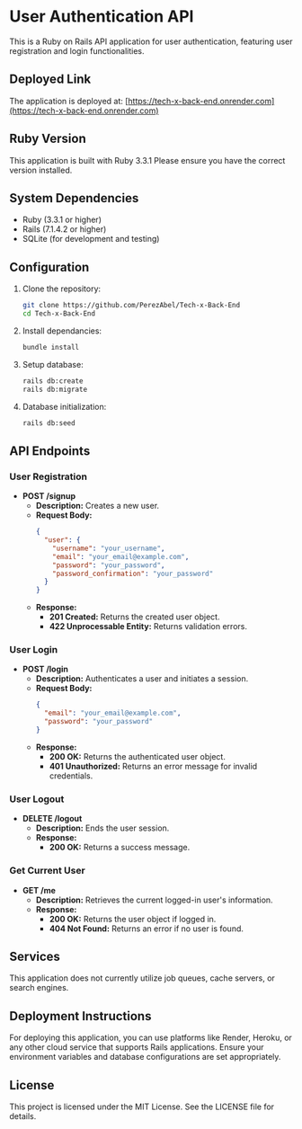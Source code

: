 # User Authentication API

This is a Ruby on Rails API application for user authentication, featuring user registration and login functionalities.

## Deployed Link

The application is deployed at: [https://tech-x-back-end.onrender.com](https://tech-x-back-end.onrender.com)

## Ruby Version

This application is built with Ruby 3.3.1 Please ensure you have the correct version installed.

## System Dependencies

- Ruby (3.3.1 or higher)
- Rails (7.1.4.2 or higher)
-  SQLite (for development and testing)

## Configuration

1. Clone the repository:
   ```bash
   git clone https://github.com/PerezAbel/Tech-x-Back-End
   cd Tech-x-Back-End

2. Install dependancies:
   ```bash
   bundle install

3. Setup database:
   ```bash
   rails db:create
   rails db:migrate

4. Database initialization:
   ```bash
   rails db:seed

## API Endpoints

### User Registration
- **POST /signup**
  - **Description:** Creates a new user.
  - **Request Body:**
    ```json
    {
      "user": {
        "username": "your_username",
        "email": "your_email@example.com",
        "password": "your_password",
        "password_confirmation": "your_password"
      }
    }
    ```
  - **Response:**
    - **201 Created:** Returns the created user object.
    - **422 Unprocessable Entity:** Returns validation errors.

### User Login
- **POST /login**
  - **Description:** Authenticates a user and initiates a session.
  - **Request Body:**
    ```json
    {
      "email": "your_email@example.com",
      "password": "your_password"
    }
    ```
  - **Response:**
    - **200 OK:** Returns the authenticated user object.
    - **401 Unauthorized:** Returns an error message for invalid credentials.

### User Logout
- **DELETE /logout**
  - **Description:** Ends the user session.
  - **Response:**
    - **200 OK:** Returns a success message.

### Get Current User
- **GET /me**
  - **Description:** Retrieves the current logged-in user's information.
  - **Response:**
    - **200 OK:** Returns the user object if logged in.
    - **404 Not Found:** Returns an error if no user is found.

## Services

This application does not currently utilize job queues, cache servers, or search engines.

## Deployment Instructions

For deploying this application, you can use platforms like Render, Heroku, or any other cloud service that supports Rails applications. Ensure your environment variables and database configurations are set appropriately.

## License

This project is licensed under the MIT License. See the LICENSE file for details.
